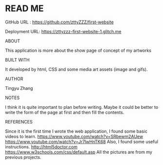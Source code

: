 # READ ME
GitHub URL :
https://github.com/zttyZZZ/first-website

Deployment URL:
https://zttyzzz-first-website-1.glitch.me

ABOUT

This application  is more about the show page of  concept of my artworks

BUILT WITH

It developed by html, CSS and some media art assets (image and gifs).

AUTHOR

Tingyu Zhang

NOTES

I think it is quite important to plan before writing. Maybe it could be better to write the form of the page at first and then fill the contents.

REFERENCES

Since it is the first time I wrote the web application, I found some basic videos to learn.
https://www.youtube.com/watch?v=SRbewm2AUew
https://www.youtube.com/watch?v=Jr7lwHnTK68
Also, I found some useful instructions.
http://html5doctor.com
https://www.w3schools.com/css/default.asp
All the pictures are from my previous projects.

